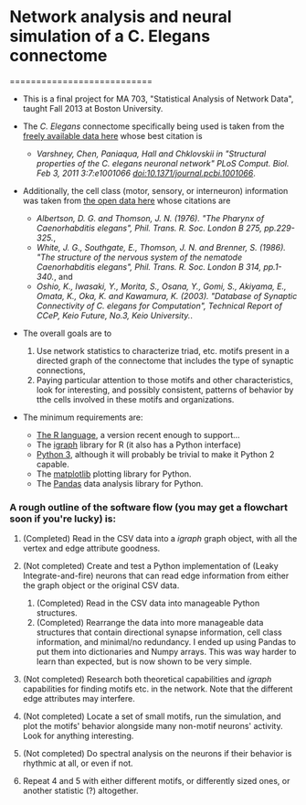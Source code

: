 # Network analysis and neural simulation of a C. Elegans connectome
===========================

- This is a final project for MA 703, "Statistical Analysis of Network Data", taught Fall 2013 at Boston University.

- The *C. Elegans* connectome specifically being used is taken from the [freely available data here](http://www.wormatlas.org/neuronalwiring.html#NeuronalconnectivityII) whose best citation is 
    - *Varshney, Chen, Paniaqua, Hall and Chklovskii in "Structural properties of the C. elegans neuronal network" PLoS Comput. Biol. Feb 3, 2011 3:7:e1001066 [doi:10.1371/journal.pcbi.1001066](http://dx.doi.org/doi:10.1371/journal.pcbi.1001066)*. 

- Additionally, the cell class (motor, sensory, or interneuron) information was taken from [the open data here](http://www.wormatlas.org/neuronalwiring.html#NeuronalconnecitivityIII) whose citations are
    - *Albertson, D. G. and Thomson, J. N. (1976). "The Pharynx of Caenorhabditis elegans", Phil. Trans. R. Soc. London B 275, pp.229-325.*,   
    - *White, J. G., Southgate, E., Thomson, J. N. and Brenner, S. (1986). "The structure of the nervous system of the nematode Caenorhabditis elegans", Phil. Trans. R. Soc. London B 314, pp.1-340.*, and
    - *Oshio, K., Iwasaki, Y., Morita, S., Osana, Y., Gomi, S., Akiyama, E., Omata, K., Oka, K. and Kawamura, K. (2003). "Database of Synaptic Connectivity of C. elegans for Computation", Technical Report of CCeP, Keio Future, No.3, Keio University.*.

- The overall goals are to
    1. Use network statistics to characterize triad, etc. motifs present in a directed graph of the connectome that includes the type of synaptic connections,
    2. Paying particular attention to those motifs and other characteristics, look for interesting, and possibly consistent, patterns of behavior by tthe cells involved in these motifs and organizations.

- The minimum requirements are:
    - [The R language](http://www.r-project.org/), a version recent enough to support...
    - The [igraph](http://igraph.sourceforge.net/) library for R (it also has a Python interface)
    - [Python 3](http://www.python.org/), although it will probably be trivial to make it Python 2 capable.
    - The [matplotlib](http://matplotlib.org/) plotting library for Python.
    - The [Pandas](http://pandas.pydata.org/) data analysis library for Python.


### A rough outline of the software flow (you may get a flowchart soon if you're lucky) is: ###

1. (Completed) Read in the CSV data into a *igraph* graph object, with all the vertex and edge attribute goodness.
2. (Not completed) Create and test a Python implementation of (Leaky Integrate-and-fire) neurons that can read edge information from either the graph object or the original CSV data.
    1. (Completed) Read in the CSV data into manageable Python structures.
    2. (Completed) Rearrange the data into more manageable data structures that contain directional synapse information, cell class information, and minimal/no redundancy. I ended up using Pandas to put them into dictionaries and Numpy arrays. This was way harder to learn than expected, but is now shown to be very simple.

3. (Not completed) Research both theoretical capabilities and *igraph* capabilities for finding motifs etc. in the network. Note that the different edge attributes may interfere.
4. (Not completed) Locate a set of small motifs, run the simulation, and plot the motifs' behavior alongside many non-motif neurons' activity. Look for anything interesting.
5. (Not completed) Do spectral analysis on the neurons if their behavior is rhythmic at all, or even if not.
6. Repeat 4 and 5 with either different motifs, or differently sized ones, or another statistic (?) altogether.

